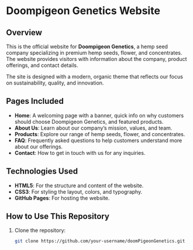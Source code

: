 # Doompigeon Genetics Website

## Overview

This is the official website for **Doompigeon Genetics**, a hemp seed company specializing in premium hemp seeds, flower, and concentrates. The website provides visitors with information about the company, product offerings, and contact details.

The site is designed with a modern, organic theme that reflects our focus on sustainability, quality, and innovation. 

## Pages Included

- **Home**: A welcoming page with a banner, quick info on why customers should choose Doompigeon Genetics, and featured products.
- **About Us**: Learn about our company’s mission, values, and team.
- **Products**: Explore our range of hemp seeds, flower, and concentrates.
- **FAQ**: Frequently asked questions to help customers understand more about our offerings.
- **Contact**: How to get in touch with us for any inquiries.

## Technologies Used

- **HTML5**: For the structure and content of the website.
- **CSS3**: For styling the layout, colors, and typography.
- **GitHub Pages**: For hosting the website.

## How to Use This Repository

1. Clone the repository:
   ```bash
   git clone https://github.com/your-username/doomPigeonGenetics.git
